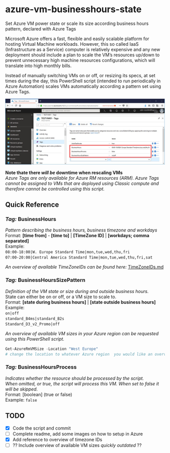 # azure-vm-businesshours-state
Set Azure VM power state or scale its size according business hours pattern, declared with Azure Tags

Microsoft Azure offers a fast, flexible and easily scalable platform for hosting Virtual Machine workloads. However, this so called IaaS (Infrastructure as a Service) computer is relatively expensive and any new deployment should include a plan to scale the VM’s resources up/down to prevent unnecessary high machine resources configurations, which will translate into high monthly bills.

Instead of manually switching VMs on or off, or resizing its specs, at set times during the day, this PowerShell script (intended to run periodically in Azure Automation) scales VMs automatically according a pattern set using Azure Tags.

![](https://github.com/dulfer/azure-vm-businesshours-state/raw/master/.github/AzureVM-Tags-BusinessHours-Microsoft%20Azure.jpg?s=600)

__Note thate there *will be* downtime when rescaling VMs__  
*Azure Tags are only available for Azure RM resources (ARM). Azure Tags cannot be assigned to VMs that are deployed using Classic compute and therefore cannot be controlled using this script.*  

## Quick Reference
### *Tag:* BusinessHours
*Pattern describing the business hours, business timezone and workdays*  
Format:	  __[time from]__ - __[time to]__ | __[TimeZone ID]__ | __[workdays; comma separated]__  
Example:  
    `08:00-18:00|W. Europe Standard Time|mon,tue,wed,thu,fri`  
    `07:00-20:00|Central America Standard Time|mon,tue,wed,thu,fri,sat`  

*An overview of available TimeZoneIDs can be found here:* [TimeZoneIDs.md](https://github.com/dulfer/azure-vm-businesshours-state/blob/master/TimeZoneIDs.md)

### *Tag:* BusinessHoursSizePattern ###
*Definition of the VM state or size during and outside business hours.*  
State can either be on or off, or a VM size to scale to.  
Format:	  __[state during business hours]__ | __[state outside business hours]__  
Example:  
  `on|off`  
  `standard_B4ms|standard_B2s`  
  `Standard_D3_v2_Promo|off`  

*An overview of available VM sizes in your Azure region can be requested using this PowerShell script.*  
```PowerShell 
Get-AzureRmVMSize -Location "West Europe"  
# change the location to whatever Azure region  you would like an overview for
```

### *Tag:* BusinessHoursProcess
*Indicates whether the resource should be processed by the script.  
When omitted, or true, the script will process this VM. When set to false it will be skipped.*  
Format:	  [boolean] (true or false)  
Example:  `false`  


## TODO
- [X] Code the script and commit  
- [ ] Complete readme, add some images on how to setup in Azure  
- [X] Add reference to overview of timezone IDs  
- [ ] ?? Include overview of available VM sizes *quickly outdated* ??  
